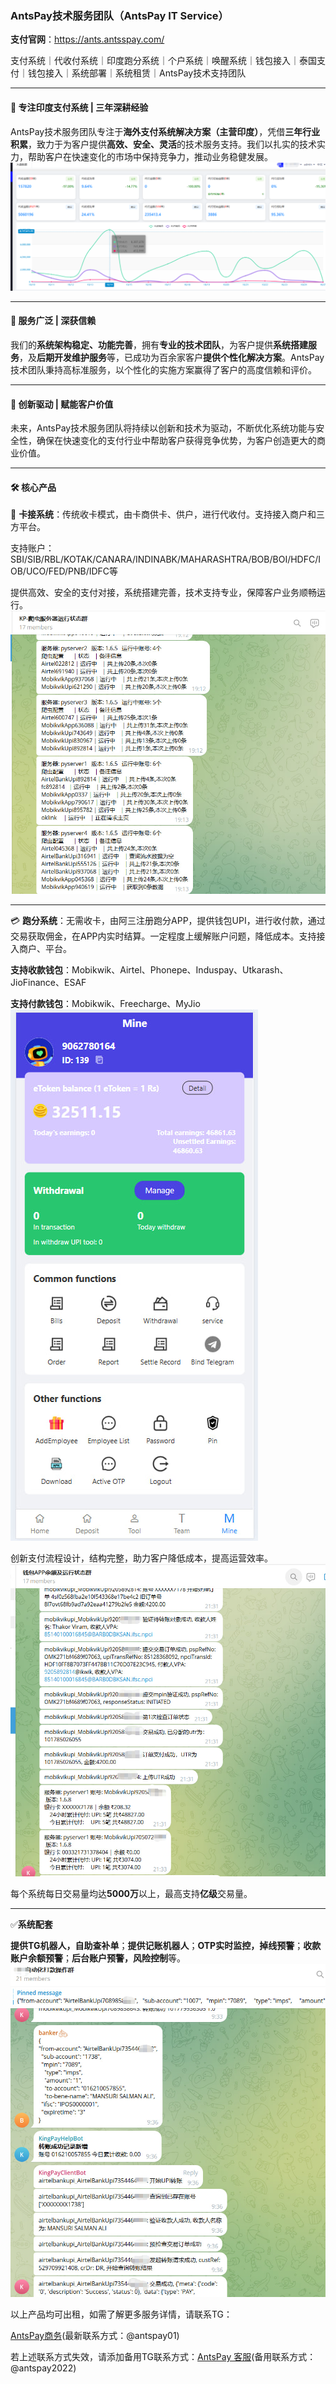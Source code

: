 ### **AntsPay技术服务团队（AntsPay IT Service）**

**支付官网**：https://ants.antsspay.com/

支付系统｜代收付系统｜印度跑分系统｜个户系统｜唤醒系统｜钱包接入｜泰国支付｜钱包接入｜系统部署｜系统租赁｜AntsPay技术支持团队
***

#### 📍 **专注印度支付系统 | 三年深耕经验**

AntsPay技术服务团队专注于**海外支付系统解决方案（主营印度）**，凭借**三年行业积累**，致力于为客户提供**高效、安全、灵活**的技术服务支持。我们以扎实的技术实力，帮助客户在快速变化的市场中保持竞争力，推动业务稳健发展。
![唤醒大盘示例](https://github.com/IsCulture2307/Payment/blob/main/%E5%94%A4%E9%86%92%E5%A4%A7%E7%9B%98%E7%A4%BA%E4%BE%8B.png)
***

#### 💼 **服务广泛 | 深获信赖**

我们的**系统架构稳定、功能完善**，拥有**专业的技术团队**，为客户提供**系统搭建服务**，及**后期开发维护服务**等，已成功为百余家客户**提供个性化解决方案**。AntsPay技术团队秉持高标准服务，以个性化的实施方案赢得了客户的高度信赖和评价。
***

#### 🚀 **创新驱动 | 赋能客户价值**

未来，AntsPay技术服务团队将持续以创新和技术为驱动，不断优化系统功能与安全性，确保在快速变化的支付行业中帮助客户获得竞争优势，为客户创造更大的商业价值。
***

#### 🛠️ **核心产品**

🔗 **卡接系统**：传统收卡模式，由卡商供卡、供户，进行代收付。支持接入商户和三方平台。

支持账户：SBI/SIB/RBL/KOTAK/CANARA/INDINABK/MAHARASHTRA/BOB/BOI/HDFC/IOB/UCO/FED/PNB/IDFC等

提供高效、安全的支付对接，系统搭建完善，技术支持专业，保障客户业务顺畅运行。
![钱包监控示例](https://github.com/IsCulture2307/Payment/blob/main/%E9%92%B1%E5%8C%85%E7%9B%91%E6%8E%A7%E7%A4%BA%E4%BE%8B%E5%9B%BE.jpg)

***
💳 **跑分系统**：无需收卡，由阿三注册跑分APP，提供钱包UPI，进行收付款，通过交易获取佣金，在APP内实时结算。一定程度上缓解账户问题，降低成本。支持接入商户、平台。

**支持收款钱包**：Mobikwik、Airtel、Phonepe、Induspay、Utkarash、JioFinance、ESAF

**支持付款钱包**：Mobikwik、Freecharge、MyJio
![跑分app示例](https://github.com/IsCulture2307/Payment/blob/main/%E8%B7%91%E5%88%86app%E7%A4%BA%E4%BE%8B1.jpg)

创新支付流程设计，结构完整，助力客户降低成本，提高运营效率。
![钱包余额及自动化代付示例示例](https://github.com/IsCulture2307/Payment/blob/main/%E9%92%B1%E5%8C%85%E4%BD%99%E9%A2%9D%E5%8F%8A%E8%87%AA%E5%8A%A8%E5%8C%96%E4%BB%A3%E4%BB%98%E7%A4%BA%E4%BE%8B.jpg)


每个系统每日交易量均达**5000万**以上，最高支持**亿级**交易量。


***
✅**系统配套**

**提供TG机器人，自助查补单**；**提供记账机器人**；**OTP实时监控，掉线预警**；**收款账户余额预警**；**后台账户预警，风险控制**等。
![TG自动化转账示例](https://github.com/IsCulture2307/Payment/blob/main/TG%E8%87%AA%E5%8A%A8%E5%8C%96%E8%BD%AC%E8%B4%A6%E7%A4%BA%E4%BE%8B.jpg)


以上产品均可出租，如需了解更多服务详情，请联系TG：

[AntsPay商务](https://t.me/antspay01)(最新联系方式：@antspay01)

若上述联系方式失效，请添加备用TG联系方式：[AntsPay 客服](https://t.me/upiwakeupsystemrent)(备用联系方式：@antspay2022)





